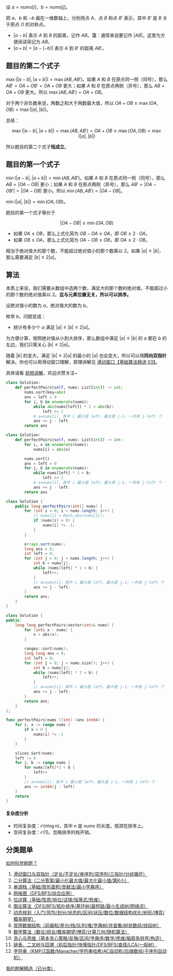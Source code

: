 设 $a=\textit{nums}[i]$，$b=\textit{nums}[j]$。

把 $a$、$b$ 和 $-b$ 画在一维数轴上，分别用点 $A$、点 $B$ 和点 $B'$ 表示，其中 $B'$ 是 $B$ 关于原点 $O$ 的对称点。

- $|a-b|$ 表示 $A$ 到 $B$ 的距离，记作 $AB$。**注**：通常来说要记作 $|AB|$，这里为方便阅读简记为 $AB$。
- $|a+b| = |a - (-b)|$ 表示 $A$ 到 $B'$ 的距离 $AB'$。

## 题目的第二个式子

$\max(|a - b|, |a + b|) = \max(AB, AB')$。如果 $A$ 和 $B$ 在原点同一侧（同号），那么 $AB' = OA+OB'=OA+OB$ 更大；如果 $A$ 和 $B$ 在原点两侧（异号），那么 $AB = OA+OB$ 更大。所以 $\max(AB,AB') = OA + OB$。

对于两个非负数来说，两数之和大于两数最大值，所以 $OA +OB\ge \max(OA,OB) = \max(|a|, |b|)$。

总结：

$$
\max(|a - b|, |a + b|) = \max(AB,AB') = OA + OB \ge \max(OA,OB) = \max(|a|, |b|)
$$

所以题目的第二个式子**恒成立**。

## 题目的第一个式子

$\min(|a - b|, |a + b|) = \min(AB, AB')$。如果 $A$ 和 $B$ 在原点同一侧（同号），那么 $AB = |OA-OB|$ 更小；如果 $A$ 和 $B$ 在原点两侧（异号），那么 $AB' = |OA-OB'| = |OA-OB|$ 更小。所以 $\min(AB,AB') = |OA-OB|$。

$\min(|a|, |b|) = \min(OA,OB)$。

题目的第一个式子等价于

$$
|OA-OB|\le \min(OA,OB)
$$

- 如果 $OA\le OB$，那么上式化简为 $OB - OA \le OA$，即 $OB\le 2\cdot OA$。
- 如果 $OB\le OA$，那么上式化简为 $OA - OB \le OB$，即 $OA\le 2\cdot OB$。

相当于绝对值大的那个数，不能超过绝对值小的那个数乘以 $2$。如果 $|a|\le |b|$，那么需要满足 $|b|\le 2|a|$。

## 算法

本质上来说，我们需要从数组中选两个数，满足大的那个数的绝对值，不能超过小的那个数的绝对值乘以 $2$。**这与元素位置无关，所以可以排序。**

设绝对值小的数为 $a$，绝对值大的数为 $b$。

枚举 $b$，问题变成：

- 统计有多少个 $a$ 满足 $|a|\le |b|\le 2|a|$。

为方便计算，按照绝对值从小到大排序，那么数组中满足 $|a|\le |b|$ 的 $a$ 都在 $b$ 的左边，我们只需关心 $|b|\le 2|a|$。

随着 $|b|$ 的变大，满足 $|b|\le 2|a|$ 的最小的 $|a|$ 也会变大，所以可以用**同向双指针**解决。你也可以用滑动窗口理解，原理讲解见 [滑动窗口【基础算法精讲 03】](https://www.bilibili.com/video/BV1hd4y1r7Gq/)。

具体请看 [视频讲解](https://www.bilibili.com/video/BV191YCzjEvc/?t=2m47s)，欢迎点赞关注~

```py [sol-Python3]
class Solution:
    def perfectPairs(self, nums: List[int]) -> int:
        nums.sort(key=abs)
        ans = left = 0
        for j, b in enumerate(nums):
            while abs(nums[left]) * 2 < abs(b):
                left += 1
            # a=nums[i]，其中 i 最小是 left，最大是 j-1，一共有 j-left 个
            ans += j - left
        return ans
```

```py [sol-Python3 写法二]
class Solution:
    def perfectPairs(self, nums: List[int]) -> int:
        for i, x in enumerate(nums):
            nums[i] = abs(x)

        nums.sort()
        ans = left = 0
        for j, b in enumerate(nums):
            while nums[left] * 2 < b:
                left += 1
            # a=nums[i]，其中 i 最小是 left，最大是 j-1，一共有 j-left 个
            ans += j - left
        return ans
```

```java [sol-Java]
class Solution {
    public long perfectPairs(int[] nums) {
        for (int i = 0; i < nums.length; i++) {
            // nums[i] = Math.abs(nums[i]);
            if (nums[i] < 0) {
                nums[i] *= -1;
            }
        }

        Arrays.sort(nums);
        long ans = 0;
        int left = 0;
        for (int j = 0; j < nums.length; j++) {
            int b = nums[j];
            while (nums[left] * 2 < b) {
                left++;
            }
            // a=nums[i]，其中 i 最小是 left，最大是 j-1，一共有 j-left 个
            ans += j - left;
        }
        return ans;
    }
}
```

```cpp [sol-C++]
class Solution {
public:
    long long perfectPairs(vector<int>& nums) {
        for (int& x : nums) {
            x = abs(x);
        }

        ranges::sort(nums);
        long long ans = 0;
        int left = 0;
        for (int j = 0; j < nums.size(); j++) {
            int b = nums[j];
            while (nums[left] * 2 < b) {
                left++;
            }
            // a=nums[i]，其中 i 最小是 left，最大是 j-1，一共有 j-left 个
            ans += j - left;
        }
        return ans;
    }
};
```

```go [sol-Go]
func perfectPairs(nums []int) (ans int64) {
	for i, x := range nums {
		if x < 0 {
			nums[i] *= -1
		}
	}

	slices.Sort(nums)
	left := 0
	for j, b := range nums {
		for nums[left]*2 < b {
			left++
		}
		// a=nums[i]，其中 i 最小是 left，最大是 j-1，一共有 j-left 个
		ans += int64(j - left)
	}
	return
}
```

#### 复杂度分析

- 时间复杂度：$\mathcal{O}(n\log n)$，其中 $n$ 是 $\textit{nums}$ 的长度。瓶颈在排序上。
- 空间复杂度：$\mathcal{O}(1)$。忽略排序的栈开销。

## 分类题单

[如何科学刷题？](https://leetcode.cn/circle/discuss/RvFUtj/)

1. [滑动窗口与双指针（定长/不定长/单序列/双序列/三指针/分组循环）](https://leetcode.cn/circle/discuss/0viNMK/)
2. [二分算法（二分答案/最小化最大值/最大化最小值/第K小）](https://leetcode.cn/circle/discuss/SqopEo/)
3. [单调栈（基础/矩形面积/贡献法/最小字典序）](https://leetcode.cn/circle/discuss/9oZFK9/)
4. [网格图（DFS/BFS/综合应用）](https://leetcode.cn/circle/discuss/YiXPXW/)
5. [位运算（基础/性质/拆位/试填/恒等式/思维）](https://leetcode.cn/circle/discuss/dHn9Vk/)
6. [图论算法（DFS/BFS/拓扑排序/基环树/最短路/最小生成树/网络流）](https://leetcode.cn/circle/discuss/01LUak/)
7. [动态规划（入门/背包/划分/状态机/区间/状压/数位/数据结构优化/树形/博弈/概率期望）](https://leetcode.cn/circle/discuss/tXLS3i/)
8. [常用数据结构（前缀和/差分/栈/队列/堆/字典树/并查集/树状数组/线段树）](https://leetcode.cn/circle/discuss/mOr1u6/)
9. [数学算法（数论/组合/概率期望/博弈/计算几何/随机算法）](https://leetcode.cn/circle/discuss/IYT3ss/)
10. [贪心与思维（基本贪心策略/反悔/区间/字典序/数学/思维/脑筋急转弯/构造）](https://leetcode.cn/circle/discuss/g6KTKL/)
11. [链表、二叉树与回溯（前后指针/快慢指针/DFS/BFS/直径/LCA/一般树）](https://leetcode.cn/circle/discuss/K0n2gO/)
12. [字符串（KMP/Z函数/Manacher/字符串哈希/AC自动机/后缀数组/子序列自动机）](https://leetcode.cn/circle/discuss/SJFwQI/)

[我的题解精选（已分类）](https://github.com/EndlessCheng/codeforces-go/blob/master/leetcode/SOLUTIONS.md)
